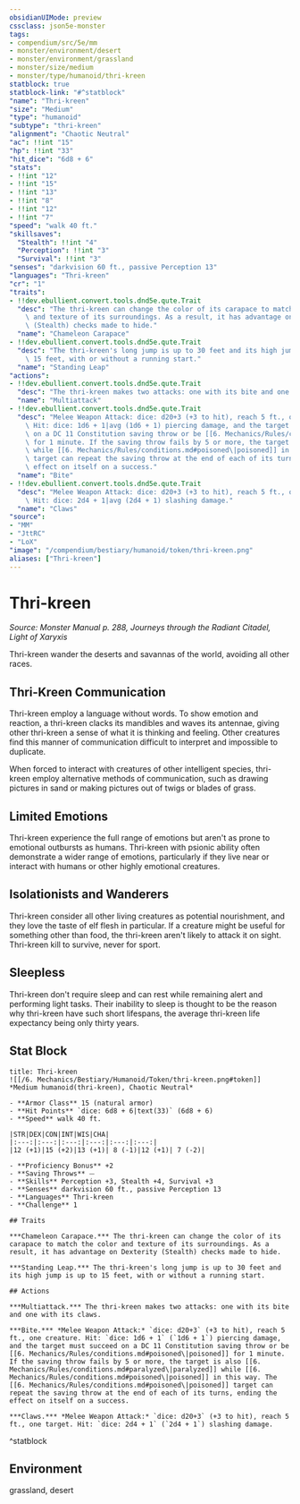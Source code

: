 ```yaml
---
obsidianUIMode: preview
cssclass: json5e-monster
tags:
- compendium/src/5e/mm
- monster/environment/desert
- monster/environment/grassland
- monster/size/medium
- monster/type/humanoid/thri-kreen
statblock: true
statblock-link: "#^statblock"
"name": "Thri-kreen"
"size": "Medium"
"type": "humanoid"
"subtype": "thri-kreen"
"alignment": "Chaotic Neutral"
"ac": !!int "15"
"hp": !!int "33"
"hit_dice": "6d8 + 6"
"stats":
- !!int "12"
- !!int "15"
- !!int "13"
- !!int "8"
- !!int "12"
- !!int "7"
"speed": "walk 40 ft."
"skillsaves":
  "Stealth": !!int "4"
  "Perception": !!int "3"
  "Survival": !!int "3"
"senses": "darkvision 60 ft., passive Perception 13"
"languages": "Thri-kreen"
"cr": "1"
"traits":
- !!dev.ebullient.convert.tools.dnd5e.qute.Trait
  "desc": "The thri-kreen can change the color of its carapace to match the color\
    \ and texture of its surroundings. As a result, it has advantage on Dexterity\
    \ (Stealth) checks made to hide."
  "name": "Chameleon Carapace"
- !!dev.ebullient.convert.tools.dnd5e.qute.Trait
  "desc": "The thri-kreen's long jump is up to 30 feet and its high jump is up to\
    \ 15 feet, with or without a running start."
  "name": "Standing Leap"
"actions":
- !!dev.ebullient.convert.tools.dnd5e.qute.Trait
  "desc": "The thri-kreen makes two attacks: one with its bite and one with its claws."
  "name": "Multiattack"
- !!dev.ebullient.convert.tools.dnd5e.qute.Trait
  "desc": "Melee Weapon Attack: dice: d20+3 (+3 to hit), reach 5 ft., one creature.\
    \ Hit: dice: 1d6 + 1|avg (1d6 + 1) piercing damage, and the target must succeed\
    \ on a DC 11 Constitution saving throw or be [[6. Mechanics/Rules/conditions.md#poisoned\|poisoned]]\
    \ for 1 minute. If the saving throw fails by 5 or more, the target is also [[6. Mechanics/Rules/conditions.md#paralyzed\|paralyzed]]\
    \ while [[6. Mechanics/Rules/conditions.md#poisoned\|poisoned]] in this way. The [[6. Mechanics/Rules/conditions.md#poisoned\|poisoned]]\
    \ target can repeat the saving throw at the end of each of its turns, ending the\
    \ effect on itself on a success."
  "name": "Bite"
- !!dev.ebullient.convert.tools.dnd5e.qute.Trait
  "desc": "Melee Weapon Attack: dice: d20+3 (+3 to hit), reach 5 ft., one target.\
    \ Hit: dice: 2d4 + 1|avg (2d4 + 1) slashing damage."
  "name": "Claws"
"source":
- "MM"
- "JttRC"
- "LoX"
"image": "/compendium/bestiary/humanoid/token/thri-kreen.png"
aliases: ["Thri-kreen"]
---
```

# Thri-kreen
*Source: Monster Manual p. 288, Journeys through the Radiant Citadel, Light of Xaryxis*  

Thri-kreen wander the deserts and savannas of the world, avoiding all other races.

## Thri-Kreen Communication

Thri-kreen employ a language without words. To show emotion and reaction, a thri-kreen clacks its mandibles and waves its antennae, giving other thri-kreen a sense of what it is thinking and feeling. Other creatures find this manner of communication difficult to interpret and impossible to duplicate.

When forced to interact with creatures of other intelligent species, thri-kreen employ alternative methods of communication, such as drawing pictures in sand or making pictures out of twigs or blades of grass.

## Limited Emotions

Thri-kreen experience the full range of emotions but aren't as prone to emotional outbursts as humans. Thri-kreen with psionic ability often demonstrate a wider range of emotions, particularly if they live near or interact with humans or other highly emotional creatures.

## Isolationists and Wanderers

Thri-kreen consider all other living creatures as potential nourishment, and they love the taste of elf flesh in particular. If a creature might be useful for something other than food, the thri-kreen aren't likely to attack it on sight. Thri-kreen kill to survive, never for sport.

## Sleepless

Thri-kreen don't require sleep and can rest while remaining alert and performing light tasks. Their inability to sleep is thought to be the reason why thri-kreen have such short lifespans, the average thri-kreen life expectancy being only thirty years.

## Stat Block

```ad-statblock
title: Thri-kreen
![[/6. Mechanics/Bestiary/Humanoid/Token/thri-kreen.png#token]]
*Medium humanoid(thri-kreen), Chaotic Neutral*

- **Armor Class** 15 (natural armor)
- **Hit Points** `dice: 6d8 + 6|text(33)` (6d8 + 6) 
- **Speed** walk 40 ft.

|STR|DEX|CON|INT|WIS|CHA|
|:---:|:---:|:---:|:---:|:---:|:---:|
|12 (+1)|15 (+2)|13 (+1)| 8 (-1)|12 (+1)| 7 (-2)|

- **Proficiency Bonus** +2
- **Saving Throws** ⏤
- **Skills** Perception +3, Stealth +4, Survival +3
- **Senses** darkvision 60 ft., passive Perception 13
- **Languages** Thri-kreen
- **Challenge** 1

## Traits

***Chameleon Carapace.*** The thri-kreen can change the color of its carapace to match the color and texture of its surroundings. As a result, it has advantage on Dexterity (Stealth) checks made to hide.

***Standing Leap.*** The thri-kreen's long jump is up to 30 feet and its high jump is up to 15 feet, with or without a running start.

## Actions

***Multiattack.*** The thri-kreen makes two attacks: one with its bite and one with its claws.

***Bite.*** *Melee Weapon Attack:* `dice: d20+3` (+3 to hit), reach 5 ft., one creature. Hit: `dice: 1d6 + 1` (`1d6 + 1`) piercing damage, and the target must succeed on a DC 11 Constitution saving throw or be [[6. Mechanics/Rules/conditions.md#poisoned\|poisoned]] for 1 minute. If the saving throw fails by 5 or more, the target is also [[6. Mechanics/Rules/conditions.md#paralyzed\|paralyzed]] while [[6. Mechanics/Rules/conditions.md#poisoned\|poisoned]] in this way. The [[6. Mechanics/Rules/conditions.md#poisoned\|poisoned]] target can repeat the saving throw at the end of each of its turns, ending the effect on itself on a success.

***Claws.*** *Melee Weapon Attack:* `dice: d20+3` (+3 to hit), reach 5 ft., one target. Hit: `dice: 2d4 + 1` (`2d4 + 1`) slashing damage.
```
^statblock

## Environment

grassland, desert